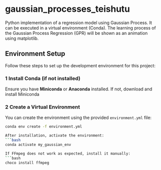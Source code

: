 # gaussian_processes_teishutu
Python implementation of a regression model using Gaussian Process. It can be executed in a virtual environment (Conda).
The learning process of the Gaussian Process Regression (GPR) will be shown as an animation using matplotlib.

## Environment Setup

Follow these steps to set up the development environment for this project:

### 1 Install Conda (if not installed)
Ensure you have **Miniconda** or **Anaconda** installed. If not, download and install Miniconda

### 2️ Create a Virtual Environment
You can create the environment using the provided `environment.yml` file:

```bash
conda env create -f environment.yml

After installation, activate the environment:
```bash
conda activate my_gaussian_env

If FFmpeg does not work as expected, install it manually:
```bash
choco install ffmpeg


